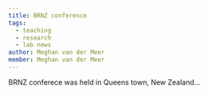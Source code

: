 ```yaml
---
title: BRNZ conference
tags: 
  - teaching
  - research
  - lab news
author: Meghan van der Meer
member: Meghan van der Meer
---
```


BRNZ conferece was held in Queens town, New Zealand...

<!--
The Fall 2021 semester at the University of New Hampshire starts today! It will be the first full semester for the lab at UNH. Easton will be [teaching both introductory biology (BIOL 412) for undergraduates and a new Data Science with R course](https://quantmarineecolab.github.io/teaching/) for graduate students. The lab is growing with three graduate students starting this semester. You can read more about their work on the [Team page](https://quantmarineecolab.github.io/team/).


![Thompson Hall at UNH](/images/thompson.jpg "Thompson Hall at UNH")

Fingers crossed for a healthy and safe Fall semester given we are still battling COVID-19! 
-->
